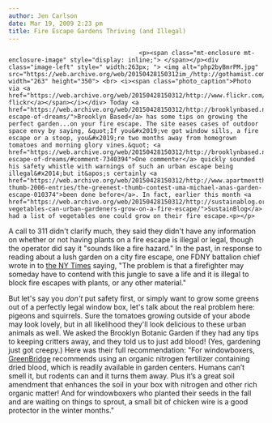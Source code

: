 ```yaml
---
author: Jen Carlson
date: Mar 19, 2009 2:23 pm
title: Fire Escape Gardens Thriving (and Illegal)
---
```


	
										<p><span class="mt-enclosure mt-enclosure-image" style="display: inline;"> </span></p><div class="image-left" style=" width:263px; "> <img alt="php2byBmrPM.jpg" src="https://web.archive.org/web/20150428150312im_/http://gothamist.com/attachments/arts_jen/php2byBmrPM.jpg" width="263" height="350"> <br> <i><span class="photo_caption">Photo via <a href="https://web.archive.org/web/20150428150312/http://www.flickr.com/photos/bklyneli/531681463/">bklyneli&apos;s flickr</a></span></i></div> Today <a href="https://web.archive.org/web/20150428150312/http://brooklynbased.net/everything/fire-escape-of-dreams/">Brooklyn Based</a> has some tips on growing the perfect garden...on your fire escape. The site eases cases of outdoor space envy by saying, &quot;If you&#x2019;ve got window sills, a fire escape or a stoop, you&#x2019;re two months away from homegrown tomatoes and morning glory vines.&quot; <a href="https://web.archive.org/web/20150428150312/http://brooklynbased.net/everything/fire-escape-of-dreams/#comment-7340394">One commenter</a> quickly sounded his safety whistle with warnings of such an urban escape being illegal&#x2014;but it&apos;s certainly <a href="https://web.archive.org/web/20150428150312/http://www.apartmenttherapy.com/ny/greenest-thumb-2006-entries/the-greenest-thumb-contest-uma-michael-anas-garden-escape-010374">been done before</a>. In fact, earlier this month <a href="https://web.archive.org/web/20150428150312/http://sustainablog.org/2009/03/01/what-vegetables-can-urban-gardeners-grow-on-a-fire-escape/">SustainBlog</a> had a list of vegetables one could grow on their fire escape.<p></p>

<p>A call to 311 didn&apos;t clarify much, they said they didn&apos;t have any information on whether or not having plants on a fire escape is illegal or legal, though the operator did say it &quot;sounds like a fire hazard.&quot; In the past, in response to reading about a lush garden on a city fire escape, one FDNY battalion chief wrote in to <a href="https://web.archive.org/web/20150428150312/http://query.nytimes.com/gst/fullpage.html?res=9F03EEDA1631F935A25757C0A9669C8B63">the NY Times</a> saying, &quot;The problem is that a firefighter may someday have to contend with this jungle to save a life and it is illegal to block fire escapes with plants, or any other material.&quot;</p>

<p>But let&apos;s say you <em>don&apos;t</em> put safety first, or simply want to grow some greens out of a perfectly legal window box, let&apos;s talk about the real problem here: pigeons and squirrels. Sure the tomatoes growing outside of your abode may look lovely, but in all likelihood they&apos;ll look delicious to these urban animals as well. We asked the Brooklyn Botanic Garden if they had any tips to keeping critters away, and they told us to just add blood! (Yes, gardening just got creepy.) Here was their full recommendation: &quot;For windowboxers, <a href="https://web.archive.org/web/20150428150312/http://www.bbg.org/edu/greenbridge/greenestblock/">GreenBridge</a> recommends using an organic nitrogen fertilizer containing dried blood, which is readily available in garden centers. Humans can&#x2019;t smell it, but rodents can and it turns them away. Plus it&#x2019;s a great soil amendment that enhances the soil in your box with nitrogen and other rich organic matter! And for windowboxers who planted their seeds in the fall and are waiting on things to sprout, a small bit of chicken wire is a good protector in the winter months.&quot;</p>					
										
									
				